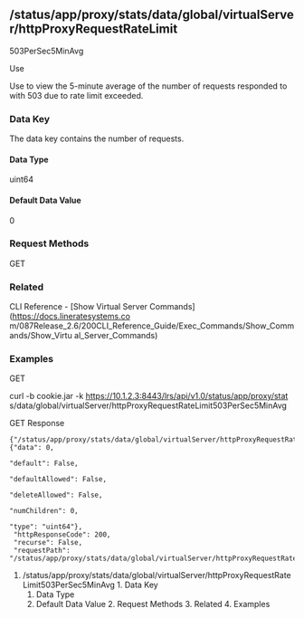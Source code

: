 ## /status/app/proxy/stats/data/global/virtualServer/httpProxyRequestRateLimit
503PerSec5MinAvg

Use

Use to view the 5-minute average of the number of requests responded to with
503 due to rate limit exceeded.

### Data Key

The data key contains the number of requests.

#### Data Type

uint64

#### Default Data Value

0

### Request Methods

GET

### Related

CLI Reference - [Show Virtual Server Commands](https://docs.lineratesystems.co
m/087Release_2.6/200CLI_Reference_Guide/Exec_Commands/Show_Commands/Show_Virtu
al_Server_Commands)

### Examples

GET

curl -b cookie.jar -k https://10.1.2.3:8443/lrs/api/v1.0/status/app/proxy/stat
s/data/global/virtualServer/httpProxyRequestRateLimit503PerSec5MinAvg

GET Response

    
    {"/status/app/proxy/stats/data/global/virtualServer/httpProxyRequestRateLimit503PerSec5MinAvg": {"data": 0,
                                                                                                      "default": False,
                                                                                                      "defaultAllowed": False,
                                                                                                      "deleteAllowed": False,
                                                                                                      "numChildren": 0,
                                                                                                      "type": "uint64"},
     "httpResponseCode": 200,
     "recurse": False,
     "requestPath": "/status/app/proxy/stats/data/global/virtualServer/httpProxyRequestRateLimit503PerSec5MinAvg"}
    

  1. /status/app/proxy/stats/data/global/virtualServer/httpProxyRequestRateLimit503PerSec5MinAvg
    1. Data Key
      1. Data Type
      2. Default Data Value
    2. Request Methods
    3. Related
    4. Examples

